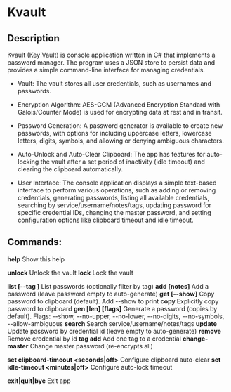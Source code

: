 ﻿# Kvault

## Description

Kvault (Key Vault) is console application written in C# that implements a password manager. The program uses a JSON store to persist data and provides a simple command-line interface for managing credentials.

- Vault: The vault stores all user credentials, such as usernames and passwords.

- Encryption Algorithm: AES-GCM (Advanced Encryption Standard with Galois/Counter Mode) is used for encrypting data at rest and in transit.

- Password Generation: A password generator is available to create new passwords, with options for including uppercase letters, lowercase letters, digits, symbols, and allowing or denying ambiguous characters.

- Auto-Unlock and Auto-Clear Clipboard: The app has features for auto-locking the vault after a set period of inactivity (idle timeout) and clearing the clipboard automatically.

- User Interface: The console application displays a simple text-based interface to perform various operations, such as adding or removing credentials, generating passwords, listing all available credentials, searching by service/username/notes/tags, updating password for specific credential IDs, changing the master password, and setting configuration options like clipboard timeout and idle timeout.

## Commands:

  **help**                                 Show this help
  
  **unlock**                               Unlock the vault
  **lock**                                 Lock the vault
  
  **list [--tag <tag>]**                   List passwords (optionally filter by tag)
  **add <service> <user> [notes]**         Add a password (leave password empty 
                                       to auto-generate)
  **get <service> <user> [--show]**        Copy password to clipboard (default). 
                                       Add --show to print
  **copy <service> <user>**                Explicitly copy password to clipboard
  **gen [len] [flags]**                    Generate a password (copies by default). 
                                       Flags: --show, --no-upper, --no-lower, 
                                       --no-digits, --no-symbols, 
                                       --allow-ambiguous
  **search <term>**                        Search service/username/notes/tags
  **update <id>**                          Update password by credential id 
                                       (leave empty to auto-generate)
  **remove <id>**                          Remove credential by id
  **tag <id> add <tag>**                  Add one tag to a credential
  **change-master**                      Change master password (re-encrypts all)
  
  **set clipboard-timeout <seconds|off>**  Configure clipboard auto-clear
  **set idle-timeout <minutes|off>**       Configure auto-lock timeout
  
  **exit|quit|bye**                        Exit app